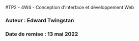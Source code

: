 #TP2 - 4W4 - Conception d'interface et développement Web
### Auteur : Edward Twingstan
### Date de remise : 13 mai 2022
